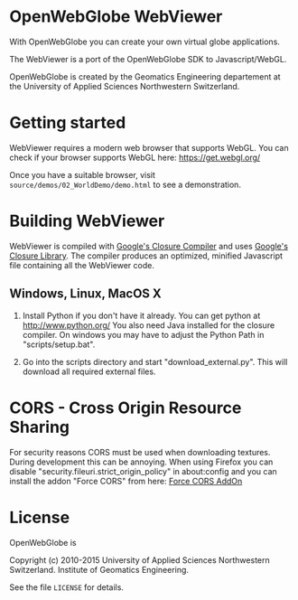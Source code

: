 OpenWebGlobe WebViewer
========================

With OpenWebGlobe you can create your own virtual globe applications.

The WebViewer is a port of the OpenWebGlobe SDK to Javascript/WebGL.

OpenWebGlobe is created by the Geomatics Engineering departement at the
University of Applied Sciences Northwestern Switzerland.


Getting started
===============

WebViewer requires a modern web browser that supports WebGL.  You can check if your browser supports WebGL here:
https://get.webgl.org/

Once you have a suitable browser, visit `source/demos/02_WorldDemo/demo.html` to
see a demonstration.


Building WebViewer
==================

WebViewer is compiled with [Google's Closure
Compiler](http://code.google.com/closure/compiler/) and uses [Google's Closure
Library](http://code.google.com/p/closure-library/).  The compiler produces an
optimized, minified Javascript file containing all the WebViewer code.


Windows, Linux, MacOS X
-----------------------

1) Install Python if you don't have it already. You can get python at http://www.python.org/
You also need Java installed for the closure compiler. 
On windows you may have to adjust the Python Path in "scripts/setup.bat".

2) Go into the scripts directory and start 
"download_external.py". This will download all required external files.


CORS - Cross Origin Resource Sharing
====================================

For security reasons CORS must be used when downloading textures. During development this can be annoying.
When using Firefox you can disable "security.fileuri.strict_origin_policy" in about:config and you can install the addon "Force CORS" from here: [Force CORS AddOn](https://addons.mozilla.org/en-US/firefox/addon/forcecors/)


License
=======

OpenWebGlobe is

Copyright (c) 2010-2015 University of Applied Sciences Northwestern Switzerland.
Institute of Geomatics Engineering.

See the file `LICENSE` for details.

